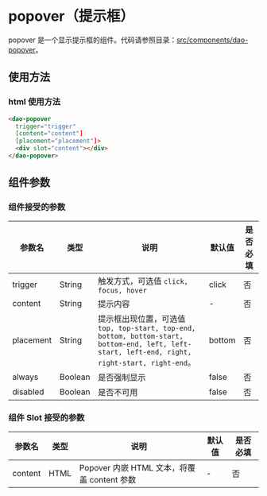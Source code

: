 # popover（提示框）

popover 是一个显示提示框的组件。代码请参照目录：[src/components/dao-popover](../src/components/dao-popover)。

## 使用方法

### html 使用方法

```html
<dao-popover
  trigger="trigger"
  [content="content"]
  [placement="placement"]>
  <div slot="content"></div>
</dao-popover>
```

## 组件参数

### 组件接受的参数

|参数名|类型|说明|默认值|是否必填|
|-----|---|----|----|---|
| trigger | String | 触发方式，可选值 ```click, focus, hover``` | click |否|
| content | String | 提示内容 |-|否|
| placement | String | 提示框出现位置，可选值 ```top, top-start, top-end, bottom, bottom-start, bottom-end, left, left-start, left-end, right, right-start, right-end```。 |bottom|否|
| always | Boolean | 是否强制显示 |false|否|
| disabled | Boolean | 是否不可用 |false|否|

### 组件 Slot 接受的参数

|参数名|类型|说明|默认值|是否必填|
|-----|---|----|----|---|
| content | HTML | Popover 内嵌 HTML 文本，将覆盖 content 参数 |-|否|
